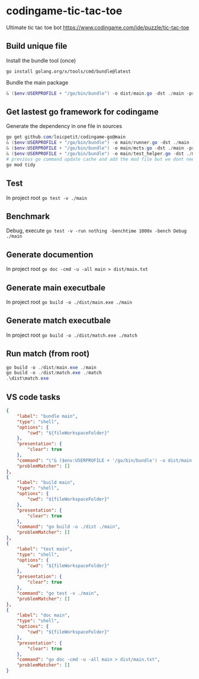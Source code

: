 # codingame-tic-tac-toe
Ultimate tic tac toe bot https://www.codingame.com/ide/puzzle/tic-tac-toe

## Build unique file
Install the bundle tool (once)

`go install golang.org/x/tools/cmd/bundle@latest`

Bundle the main package

```PowerShell
& ($env:USERPROFILE + "/go/bin/bundle") -o dist/main.go -dst ./main -prefix '""'  github.com/loicpetit/codingame-tic-tac-toe/main
```

## Get lastest go framework for codingame
Generate the dependency in one file in sources

```PowerShell
go get github.com/loicpetit/codingame-go@main
& ($env:USERPROFILE + "/go/bin/bundle") -o main/runner.go -dst ./main -prefix '""' github.com/loicpetit/codingame-go/runner
& ($env:USERPROFILE + "/go/bin/bundle") -o main/mcts.go -dst ./main -prefix '""' github.com/loicpetit/codingame-go/mcts
& ($env:USERPROFILE + "/go/bin/bundle") -o main/test_helper.go -dst ./main -prefix '""' github.com/loicpetit/codingame-go/test
# previous go command update cache and add the mod file but we dont need it
go mod tidy
```

## Test
In project root `go test -v ./main`

## Benchmark
Debug, execute `go test -v -run nothing -benchtime 1000x -bench Debug ./main`

## Generate documention
In project root `go doc -cmd -u -all main > dist/main.txt`

## Generate main executbale
In project root `go build -o ./dist/main.exe ./main`

## Generate match executbale
In project root `go build -o ./dist/match.exe ./match`

## Run match (from root)
```PowerShell
go build -o ./dist/main.exe ./main
go build -o ./dist/match.exe ./match
.\dist\match.exe
```

## VS code tasks

```JSON
{
    "label": "bundle main",
    "type": "shell",
    "options": {
        "cwd": "${fileWorkspaceFolder}"
    },
    "presentation": {
        "clear": true
    },
    "command": "\"& ($env:USERPROFILE + '/go/bin/bundle') -o dist/main.go -dst ./main -prefix '\\\"\\\"' \"\"$(go list -m)/main\"\"\"",
    "problemMatcher": []
},
{
    "label": "build main",
    "type": "shell",
    "options": {
        "cwd": "${fileWorkspaceFolder}"
    },
    "presentation": {
        "clear": true
    },
    "command": "go build -o ./dist ./main",
    "problemMatcher": []
},
{
    "label": "test main",
    "type": "shell",
    "options": {
        "cwd": "${fileWorkspaceFolder}"
    },
    "presentation": {
        "clear": true
    },
    "command": "go test -v ./main",
    "problemMatcher": []
},
{
    "label": "doc main",
    "type": "shell",
    "options": {
        "cwd": "${fileWorkspaceFolder}"
    },
    "presentation": {
        "clear": true
    },
    "command": "go doc -cmd -u -all main > dist/main.txt",
    "problemMatcher": []
}
```

